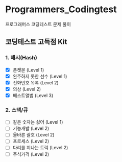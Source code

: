 # Programmers_Codingtest
프로그래머스 코딩테스트 문제 풀이

## 코딩테스트 고득점 Kit
### 1. 해시(Hash)
+ [X] 폰켓몬 (Level 1)
+ [X] 완주하지 못한 선수 (Level 1)
+ [X] 전화번호 목록 (Level 2)
+ [X] 의상 (Level 2)
+ [X] 베스트앨범 (Level 3)

### 2. 스택/큐
+ [ ] 같은 숫자는 싫어 (Level 1)
+ [ ] 기능개발 (Level 2)
+ [ ] 올바른 괄호 (Level 2)
+ [ ] 프로세스 (Level 2)
+ [ ] 다리를 지나는 트럭 (Level 2)
+ [ ] 주식가격  (Level 2)

